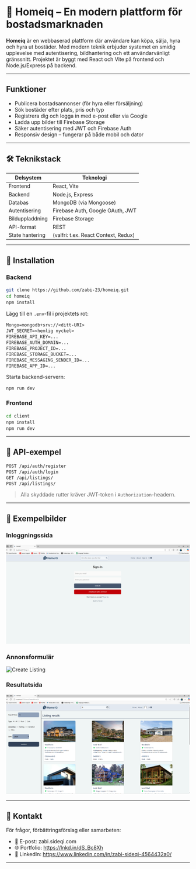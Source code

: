 # 🏡 Homeiq – En modern plattform för bostadsmarknaden

**Homeiq** är en webbaserad plattform där användare kan köpa, sälja, hyra och hyra ut bostäder. Med modern teknik erbjuder systemet en smidig upplevelse med autentisering, bildhantering och ett användarvänligt gränssnitt. Projektet är byggt med React och Vite på frontend och Node.js/Express på backend.

---

##  Funktioner

-  Publicera bostadsannonser (för hyra eller försäljning)
-  Sök bostäder efter plats, pris och typ
-  Registrera dig och logga in med e-post eller via Google
-  Ladda upp bilder till Firebase Storage
-  Säker autentisering med JWT och Firebase Auth
-  Responsiv design – fungerar på både mobil och dator

---

## 🛠️ Teknikstack

| Delsystem     | Teknologi                                 |
|---------------|--------------------------------------------|
| Frontend      | React, Vite                               |
| Backend       | Node.js, Express                          |
| Databas       | MongoDB (via Mongoose)                    |
| Autentisering | Firebase Auth, Google OAuth, JWT          |
| Bilduppladdning | Firebase Storage                        |
| API-format    | REST                                      |
| State hantering | (valfri: t.ex. React Context, Redux)    |

---

## 🔧 Installation

### Backend

```bash
git clone https://github.com/zabi-23/homeiq.git
cd homeiq
npm install
```

Lägg till en `.env`-fil i projektets rot:

```env
Mongo=mongodb+srv://<ditt-URI>
JWT_SECRET=<hemlig nyckel>
FIREBASE_API_KEY=...
FIREBASE_AUTH_DOMAIN=...
FIREBASE_PROJECT_ID=...
FIREBASE_STORAGE_BUCKET=...
FIREBASE_MESSAGING_SENDER_ID=...
FIREBASE_APP_ID=...
```

Starta backend-servern:
```bash
npm run dev
```

### Frontend

```bash
cd client  
npm install
npm run dev
```

---

## 🧪 API-exempel

```http
POST /api/auth/register
POST /api/auth/login
GET /api/listings/
POST /api/listings/
```

> Alla skyddade rutter kräver JWT-token i `Authorization`-headern.

---

## 📸 Exempelbilder

### Inloggningssida
![Login](./public/Inloggningssida.png)

### Annonsformulär
![Create Listing](./public/Annonsformulär.png)

### Resultatsida
![Results](./public/Resultatsida.png)



---



## 👤 Kontakt

För frågor, förbättringsförslag eller samarbeten:

- 📧 E-post: zabi.sideqi.com
- 🌐 Portfolio: https://lnkd.in/dS_Bc8Xh
- 💼 LinkedIn: https://www.linkedin.com/in/zabi-sideqi-4564432a0/

---
